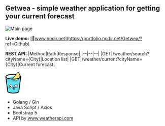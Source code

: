 ## Getwea  -  simple weather application for getting your current forecast
![Main page](https://www.nodir.net/files/images/Getwea.png)

**Live demo:** [👀www.nodir.net](https://portfolio.nodir.net/Getwea/?ref=Github)


**REST API:**
|Method|Path|Response|
|--|--|--|
|GET|/weather/search?cityName={City}|Location list|
|GET|/weather/current?cityName={City}|Current forecast|

<img src="https://raw.githubusercontent.com/gin-gonic/logo/master/color.png" width="50" height="">

- Golang / Gin
- Java Script / Axios
- Bootstrap 5
- API by www.weatherapi.com
